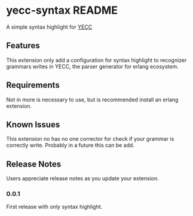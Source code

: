 # yecc-syntax README

A simple syntax highlight for [YECC](http://erlang.org/doc/man/yecc.html#module)
## Features

This extension only add a configuration for syntax highlight to recognizer grammars writes in YECC, the parser generator for erlang ecosystem.

## Requirements

Not in more is necessary to use, but is recommended install an erlang extension.
## Known Issues

This extension no has no one corrector for check if your grammar is correctly write. Probably in a future this can be add.
## Release Notes

Users appreciate release notes as you update your extension.

### 0.0.1

First release with only syntax highlight.

